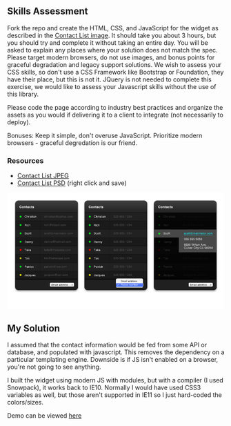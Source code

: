 ## Skills Assessment

Fork the repo and create the HTML, CSS, and JavaScript for the widget as described in the [Contact List image](https://github.com/14four/skills-assessment/blob/master/contactListUpdated.jpg). It should take you about 3 hours, but you should try and complete it without taking an entire day. You will be asked to explain any places where your solution does not match the spec. Please target modern browsers, do not use images, and bonus points for graceful degradation and legacy support solutions. We wish to assess your CSS skills, so don't use a CSS Framework like Bootstrap or Foundation, they have their place, but this is not it. JQuery is not needed to complete this exercise, we would like to assess your Javascript skills without the use of this library.

Please code the page according to industry best practices and organize the assets as you would if delivering it to a client to integrate (not necessarily to deploy).

Bonuses: Keep it simple, don't overuse JavaScript. Prioritize modern browsers - graceful degredation is our friend.

### Resources

- [Contact List JPEG](https://github.com/14four/skills-assessment/blob/master/contactListUpdated.jpg)
- [Contact List PSD](https://github.com/14four/skills-assessment/blob/master/contactListUpdated.psd?raw=true) (right click and save)

![Screen](https://github.com/14four/skills-assessment/raw/master/contactListUpdated.jpg)

## My Solution

I assumed that the contact information would be fed from some API or database, and populated with javascript. This removes the dependency on a particular templating engine. Downside is if JS isn't enabled on a browser, you're not going to see anything.

I built the widget using modern JS with modules, but with a compiler (I used Snowpack), it works back to IE10. Normally I would have used CSS3 variables as well, but those aren't supported in IE11 so I just hard-coded the colors/sizes.

Demo can be viewed [here](https://trusting-swanson-12953f.netlify.app/)
